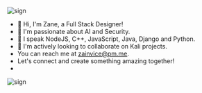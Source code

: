 ![sign](https://media.giphy.com/media/26tn33aiTi1jkl6H6/giphy.gif)
- 👋 Hi, I'm Zane, a Full Stack Designer! 
- 👀 I'm passionate about AI and Security. 
- 🌱 I speak NodeJS, C++, JavaScript, Java, Django and Python. 
- 💞️ I'm actively looking to collaborate on Kali projects. 
-  You can reach me at zainvice@pm.me.
- Let's connect and create something amazing together!
-
![sign](https://media.giphy.com/media/HLB0nLA36GCCo6JuB5/giphy.gif)
<!---
zainvice/zainvice is a ✨ special ✨ repository because its `README.md` (this file) appears on your GitHub profile.
You can click the Preview link to take a look at your changes.
--->
